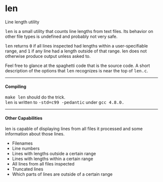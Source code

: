 # len
Line length utility

<samp>len</samp> is a small utility that counts line lengths from text files. Its behavior on other file types is undefined and probably not very safe.

<samp>len</samp> returns <samp>0</samp> if all lines inspected had lengths within a user-specifiable range, and <samp>1</samp> if any line had a length outside of that range. len does not otherwise produce output unless asked to.

Feel free to glance at the spaghetti code that is the source code. A short description of the options that <samp>len</samp> recognizes is near the top of <samp>len.c</samp>.

<hr>
<h4>Compiling</h4>
<samp>make len</samp> should do the trick.
</br>
<samp>len</samp> is written to <samp>-std=c99 -pedantic</samp> under <samp>gcc 4.8.0.</samp>

<hr>
<h4>Other Capabilities</h4>
len is capable of displaying lines from all files it processed and some information about those lines.
<ul>
    <li>Filenames</li>
    <li>Line numbers</li>
    <li>Lines with lengths outside a certain range</li>
    <li>Lines with lengths within a certain range</li>
    <li>All lines from all files inspected</li>
    <li>Truncated lines</li>
    <li>Which parts of lines are outside of a certain range</li>
</ul>

